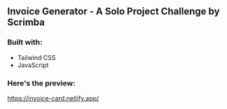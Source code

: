 ## Invoice Generator - A Solo Project Challenge by Scrimba

### Built with:
- Tailwind CSS
- JavaScript

### Here's the preview:
https://invoice-card.netlify.app/
